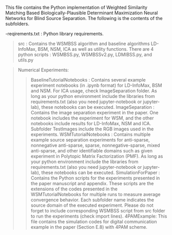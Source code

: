 This file contains the Python implementation of Weighted Similarity Matching Based Biologically-Plausible Determinant Maximization Neural Networks for Blind Source Separation. The following is the contents of the subfolders.

-reqirements.txt : Python library requirements.

>src : Contains the WSMBSS algorithm and baseline algorithms LD-InfoMax, BSM, NSM, ICA as well as utility functions. There are 4 python scripts : WSMBSS.py, WSMBSSv2.py, LDMIBSS.py, and utils.py

>Numerical Experiments:
>> BaselineTutorialNotebooks : Contains several example experiment notebooks (in .ipynb format) for LD-InfoMax, BSM and NSM. For ICA usage, check ImageSeparation folder. As long as your python environment include the libraries from requirements.txt (also you need jupyter-notebook or jupyter-lab), these notebooks can be executed.
>> ImageSeparation : Contains the image separation experiment in the paper. One notebook includes the experiment for WSM, and the other notebooks include results for LD-InfoMax, NSM and ICA. Subfolder TestImages include the RGB images used in the experiments.
>> WSMTutorialNotebooks : Contains multiple example source separation experiments for anti-sparse, nonnegative anti-sparse, sparse, nonnegative-sparse, mixed anti-sparse, and other identifiable domains such as given experiment in Polytopic Matrix Factorization (PMF). As long as your python environment include the libraries from requirements.txt (also you need jupyter-notebook or jupyter-lab), these notebooks can be executed.
>> SimulationForPaper : Contains the Python scripts for the experiments presented in the paper manuscript and appendix. These scripts are the extensions of the codes presented in the WSMTutorialNotebooks for multiple runs to measure average convergence behavior. Each subfolder name indicates the source domain of the executed experiment. Please do not forget to include corresponding WSMBSS script from src folder to run the experiments (check import lines).
>> 4PAMExample: This file contains the simulation codes for digital communication example in the paper (Section E.8) with 4PAM scheme.
